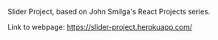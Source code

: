 Slider Project, based on John Smilga's React Projects series.

Link to webpage: https://slider-project.herokuapp.com/

